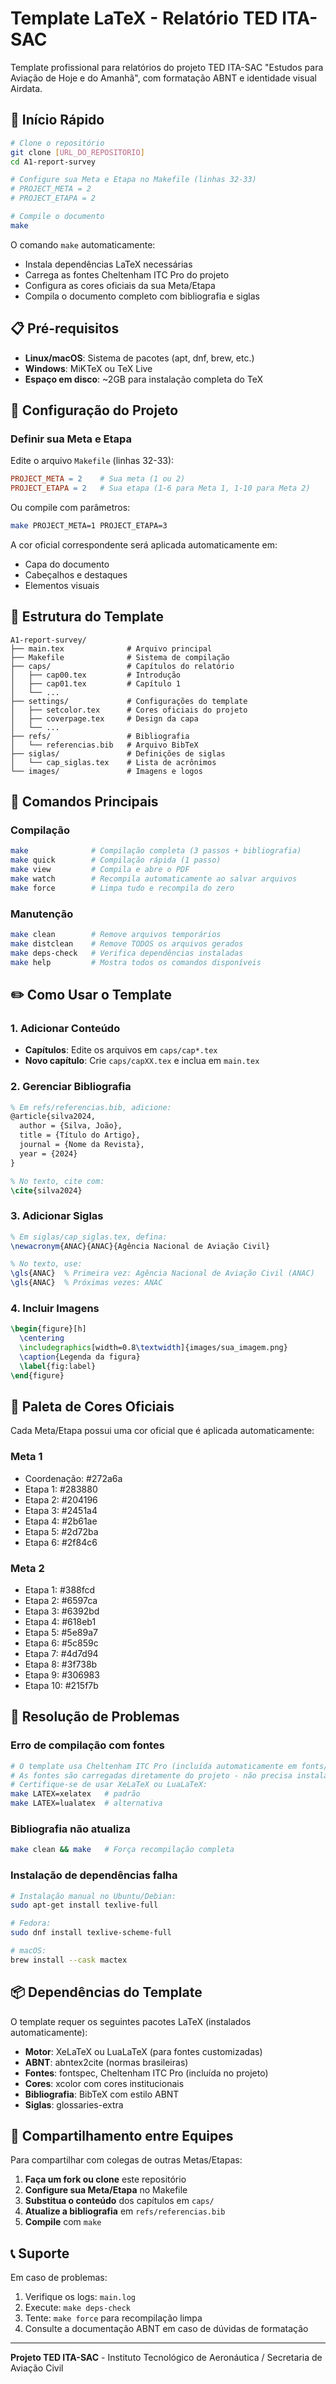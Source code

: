 # Template LaTeX - Relatório TED ITA-SAC

Template profissional para relatórios do projeto TED ITA-SAC "Estudos para Aviação de Hoje e do Amanhã", com formatação ABNT e identidade visual Airdata.

## 🚀 Início Rápido

```bash
# Clone o repositório
git clone [URL_DO_REPOSITORIO]
cd A1-report-survey

# Configure sua Meta e Etapa no Makefile (linhas 32-33)
# PROJECT_META = 2
# PROJECT_ETAPA = 2

# Compile o documento
make
```

O comando `make` automaticamente:
- Instala dependências LaTeX necessárias
- Carrega as fontes Cheltenham ITC Pro do projeto
- Configura as cores oficiais da sua Meta/Etapa
- Compila o documento completo com bibliografia e siglas

## 📋 Pré-requisitos

- **Linux/macOS**: Sistema de pacotes (apt, dnf, brew, etc.)
- **Windows**: MiKTeX ou TeX Live
- **Espaço em disco**: ~2GB para instalação completa do TeX

## 🎯 Configuração do Projeto

### Definir sua Meta e Etapa

Edite o arquivo `Makefile` (linhas 32-33):

```makefile
PROJECT_META = 2    # Sua meta (1 ou 2)
PROJECT_ETAPA = 2   # Sua etapa (1-6 para Meta 1, 1-10 para Meta 2)
```

Ou compile com parâmetros:

```bash
make PROJECT_META=1 PROJECT_ETAPA=3
```

A cor oficial correspondente será aplicada automaticamente em:
- Capa do documento
- Cabeçalhos e destaques
- Elementos visuais

## 📝 Estrutura do Template

```
A1-report-survey/
├── main.tex              # Arquivo principal
├── Makefile              # Sistema de compilação
├── caps/                 # Capítulos do relatório
│   ├── cap00.tex         # Introdução
│   ├── cap01.tex         # Capítulo 1
│   └── ...
├── settings/             # Configurações do template
│   ├── setcolor.tex      # Cores oficiais do projeto
│   ├── coverpage.tex     # Design da capa
│   └── ...
├── refs/                 # Bibliografia
│   └── referencias.bib   # Arquivo BibTeX
├── siglas/               # Definições de siglas
│   └── cap_siglas.tex    # Lista de acrônimos
└── images/               # Imagens e logos

```

## 🔧 Comandos Principais

### Compilação

```bash
make              # Compilação completa (3 passos + bibliografia)
make quick        # Compilação rápida (1 passo)
make view         # Compila e abre o PDF
make watch        # Recompila automaticamente ao salvar arquivos
make force        # Limpa tudo e recompila do zero
```

### Manutenção

```bash
make clean        # Remove arquivos temporários
make distclean    # Remove TODOS os arquivos gerados
make deps-check   # Verifica dependências instaladas
make help         # Mostra todos os comandos disponíveis
```

## ✏️ Como Usar o Template

### 1. Adicionar Conteúdo

- **Capítulos**: Edite os arquivos em `caps/cap*.tex`
- **Novo capítulo**: Crie `caps/capXX.tex` e inclua em `main.tex`

### 2. Gerenciar Bibliografia

```latex
% Em refs/referencias.bib, adicione:
@article{silva2024,
  author = {Silva, João},
  title = {Título do Artigo},
  journal = {Nome da Revista},
  year = {2024}
}

% No texto, cite com:
\cite{silva2024}
```

### 3. Adicionar Siglas

```latex
% Em siglas/cap_siglas.tex, defina:
\newacronym{ANAC}{ANAC}{Agência Nacional de Aviação Civil}

% No texto, use:
\gls{ANAC}  % Primeira vez: Agência Nacional de Aviação Civil (ANAC)
\gls{ANAC}  % Próximas vezes: ANAC
```

### 4. Incluir Imagens

```latex
\begin{figure}[h]
  \centering
  \includegraphics[width=0.8\textwidth]{images/sua_imagem.png}
  \caption{Legenda da figura}
  \label{fig:label}
\end{figure}
```

## 🎨 Paleta de Cores Oficiais

Cada Meta/Etapa possui uma cor oficial que é aplicada automaticamente:

### Meta 1
- Coordenação: #272a6a
- Etapa 1: #283880
- Etapa 2: #204196
- Etapa 3: #2451a4
- Etapa 4: #2b61ae
- Etapa 5: #2d72ba
- Etapa 6: #2f84c6

### Meta 2
- Etapa 1: #388fcd
- Etapa 2: #6597ca
- Etapa 3: #6392bd
- Etapa 4: #618eb1
- Etapa 5: #5e89a7
- Etapa 6: #5c859c
- Etapa 7: #4d7d94
- Etapa 8: #3f738b
- Etapa 9: #306983
- Etapa 10: #215f7b

## 🐛 Resolução de Problemas

### Erro de compilação com fontes

```bash
# O template usa Cheltenham ITC Pro (incluída automaticamente em fonts/)
# As fontes são carregadas diretamente do projeto - não precisa instalar no sistema
# Certifique-se de usar XeLaTeX ou LuaLaTeX:
make LATEX=xelatex   # padrão
make LATEX=lualatex  # alternativa
```

### Bibliografia não atualiza

```bash
make clean && make   # Força recompilação completa
```

### Instalação de dependências falha

```bash
# Instalação manual no Ubuntu/Debian:
sudo apt-get install texlive-full

# Fedora:
sudo dnf install texlive-scheme-full

# macOS:
brew install --cask mactex
```

## 📦 Dependências do Template

O template requer os seguintes pacotes LaTeX (instalados automaticamente):

- **Motor**: XeLaTeX ou LuaLaTeX (para fontes customizadas)
- **ABNT**: abntex2cite (normas brasileiras)
- **Fontes**: fontspec, Cheltenham ITC Pro (incluída no projeto)
- **Cores**: xcolor com cores institucionais
- **Bibliografia**: BibTeX com estilo ABNT
- **Siglas**: glossaries-extra

## 🤝 Compartilhamento entre Equipes

Para compartilhar com colegas de outras Metas/Etapas:

1. **Faça um fork ou clone** este repositório
2. **Configure sua Meta/Etapa** no Makefile
3. **Substitua o conteúdo** dos capítulos em `caps/`
4. **Atualize a bibliografia** em `refs/referencias.bib`
5. **Compile** com `make`

## 📞 Suporte

Em caso de problemas:

1. Verifique os logs: `main.log`
2. Execute: `make deps-check`
3. Tente: `make force` para recompilação limpa
4. Consulte a documentação ABNT em caso de dúvidas de formatação

---

**Projeto TED ITA-SAC** - Instituto Tecnológico de Aeronáutica / Secretaria de Aviação Civil